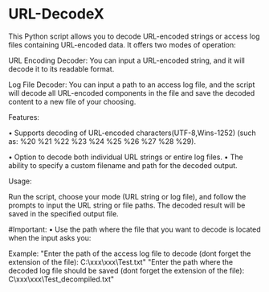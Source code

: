 # URL-DecodeX

This Python script allows you to decode URL-encoded strings or access log files containing URL-encoded data. It offers two modes of operation:

URL Encoding Decoder: You can input a URL-encoded string, and it will decode it to its readable format.

Log File Decoder: You can input a path to an access log file, and the script will decode all URL-encoded components in the file and save the decoded content to a new file of your choosing.

Features:

 • Supports decoding of URL-encoded characters(UTF-8,Wins-1252) (such as:
%20
%21
%22
%23
%24
%25
%26
%27
%28
%29).

 • Option to decode both individual URL strings or entire log files.
 • The ability to specify a custom filename and path for the decoded output.

Usage:

Run the script, choose your mode (URL string or log file), and follow the prompts to input the URL string or file paths. 
The decoded result will be saved in the specified output file.

#Important:
  • Use the path where the file that you want to decode is located when the input asks you:

Example:
"Enter the path of the access log file to decode (dont forget the extension of the file): C:\xxx\xxx\Test.txt"
"Enter the path where the decoded log file should be saved (dont forget the extension of the file): C\xxx\xxx\Test_decompiled.txt"
